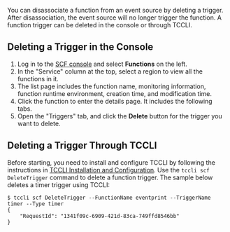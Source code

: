 You can disassociate a function from an event source by deleting a trigger. After disassociation, the event source will no longer trigger the function.
A function trigger can be deleted in the console or through TCCLI.

## Deleting a Trigger in the Console

1. Log in to the [SCF console](https://console.cloud.tencent.com/scf) and select **Functions** on the left.
2. In the "Service" column at the top, select a region to view all the functions in it.
4. The list page includes the function name, monitoring information, function runtime environment, creation time, and modification time.
5. Click the function to enter the details page. It includes the following tabs.
6. Open the "Triggers" tab, and click the **Delete** button for the trigger you want to delete.

## Deleting a Trigger Through TCCLI

Before starting, you need to install and configure TCCLI by following the instructions in [TCCLI Installation and Configuration](https://intl.cloud.tencent.com/document/product/1013/33463).
Use the `tccli scf DeleteTrigger` command to delete a function trigger.
The sample below deletes a timer trigger using TCCLI:

```
$ tccli scf DeleteTrigger --FunctionName eventprint --TriggerName timer --Type timer
{
    "RequestId": "1341f09c-6909-421d-83ca-749ffd8546bb"
}

```

